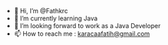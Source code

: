 - 👋 Hi, I’m @Fathkrc
- 🌱 I’m currently learning Java
- 💞️ I’m looking forward to work as a Java Developer
- 📫 How to reach me : karacaafatih@gmail.com

<!---
Fathkrc/Fathkrc is a ✨ special ✨ repository because its `README.md` (this file) appears on your GitHub profile.
You can click the Preview link to take a look at your changes.
--->
